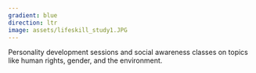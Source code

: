 ```yaml
---
gradient: blue
direction: ltr
image: assets/lifeskill_study1.JPG
---
```

Personality development sessions and social awareness classes on topics like human rights, gender, and the environment.